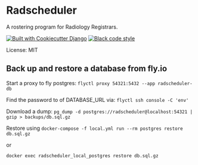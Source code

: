 # Radscheduler

A rostering program for Radiology Registrars.

[![Built with Cookiecutter Django](https://img.shields.io/badge/built%20with-Cookiecutter%20Django-ff69b4.svg?logo=cookiecutter)](https://github.com/cookiecutter/cookiecutter-django/)
[![Black code style](https://img.shields.io/badge/code%20style-black-000000.svg)](https://github.com/ambv/black)

License: MIT

## Back up and restore a database from fly.io

Start a proxy to fly postgres:
`flyctl proxy 54321:5432 --app radscheduler-db`

Find the password to of DATABASE_URL via:
`flyctl ssh console -C 'env'`

Download a dump:
`pg_dump -d postgres://radscheduler@localhost:54321 | gzip > backups/db.sql.gz`

Restore using
`docker-compose -f local.yml run --rm postgres restore db.sql.gz`

or

`docker exec radscheduler_local_postgres restore db.sql.gz`
